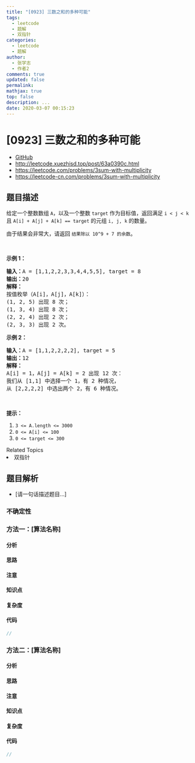 ```yaml
---
title: "[0923] 三数之和的多种可能"
tags:
  - leetcode
  - 题解
  - 双指针
categories:
  - leetcode
  - 题解
author:
  - 张学志
  - 作者2
comments: true
updated: false
permalink:
mathjax: true
top: false
description: ...
date: 2020-03-07 00:15:23
---
```



# [0923] 三数之和的多种可能
* [GitHub](https://github.com/algoboy101/LeetCodeCrowdsource/tree/master/_posts/QA/%5B0923%5D%20%E4%B8%89%E6%95%B0%E4%B9%8B%E5%92%8C%E7%9A%84%E5%A4%9A%E7%A7%8D%E5%8F%AF%E8%83%BD.md)
* http://leetcode.xuezhisd.top/post/63a0390c.html
* https://leetcode.com/problems/3sum-with-multiplicity
* https://leetcode-cn.com/problems/3sum-with-multiplicity


## 题目描述

<p>给定一个整数数组&nbsp;<code>A</code>，以及一个整数&nbsp;<code>target</code>&nbsp;作为目标值，返回满足 <code>i &lt; j &lt; k</code> 且&nbsp;<code>A[i] + A[j] + A[k] == target</code>&nbsp;的元组&nbsp;<code>i, j, k</code>&nbsp;的数量。</p>

<p>由于结果会非常大，请返回 <code>结果除以 10^9 + 7 的余数</code>。</p>

<p>&nbsp;</p>

<p><strong>示例 1：</strong></p>

<pre><strong>输入：</strong>A = [1,1,2,2,3,3,4,4,5,5], target = 8
<strong>输出：</strong>20
<strong>解释：</strong>
按值枚举（A[i]，A[j]，A[k]）：
(1, 2, 5) 出现 8 次；
(1, 3, 4) 出现 8 次；
(2, 2, 4) 出现 2 次；
(2, 3, 3) 出现 2 次。
</pre>

<p><strong>示例 2：</strong></p>

<pre><strong>输入：</strong>A = [1,1,2,2,2,2], target = 5
<strong>输出：</strong>12
<strong>解释：</strong>
A[i] = 1，A[j] = A[k] = 2 出现 12 次：
我们从 [1,1] 中选择一个 1，有 2 种情况，
从 [2,2,2,2] 中选出两个 2，有 6 种情况。
</pre>

<p>&nbsp;</p>

<p><strong>提示：</strong></p>

<ol>
	<li><code>3 &lt;= A.length &lt;= 3000</code></li>
	<li><code>0 &lt;= A[i] &lt;= 100</code></li>
	<li><code>0 &lt;= target &lt;= 300</code></li>
</ol>
<div><div>Related Topics</div><div><li>双指针</li></div></div>


## 题目解析
* [请一句话描述题目...]

### 不确定性


### 方法一：[算法名称]

#### 分析

#### 思路

#### 注意

#### 知识点

#### 复杂度

#### 代码

```cpp
//
```


### 方法二：[算法名称]

#### 分析

#### 思路

#### 注意

#### 知识点

#### 复杂度

#### 代码

```cpp
//
```


